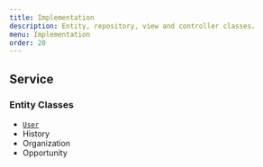```yaml
---
title: Implementation
description: Entity, repository, view and controller classes.
menu: Implementation
order: 20
---
```


## Service

### Entity Classes

* [`User`](https://github.com/the-volunteer-network/tvn-service/blob/main/src/main/java/edu/cnm/deepdive/tvnservice/model/entity/User.java)
* History
* Organization
* Opportunity
